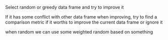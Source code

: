 
Select random or greedy data frame and try to improve it

If it has some conflict with other data frame when improving, try to find a comparison metric if it worths to improve the current data frame or ignore it

when random we can use some weighted random based on something